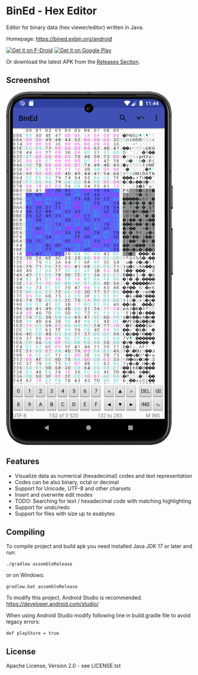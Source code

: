 BinEd - Hex Editor
==================

Editor for binary data (hex viewer/editor) written in Java.

Homepage: https://bined.exbin.org/android  

[<img src="https://fdroid.gitlab.io/artwork/badge/get-it-on.png" alt="Get it on F-Droid" height="80">](https://f-droid.org/packages/org.exbin.bined.editor.android/) [<img src="https://play.google.com/intl/en_us/badges/images/generic/en-play-badge.png" alt="Get it on Google Play" height="80">](https://play.google.com/store/apps/details?id=org.exbin.bined.editor.android)

Or download the latest APK from the [Releases Section](https://github.com/exbin/bined-android/releases/latest).

Screenshot
----------

![BinEd-Editor Screenshot](images/editor_screenshot.png?raw=true)

Features
--------

  * Visualize data as numerical (hexadecimal) codes and text representation
  * Codes can be also binary, octal or decimal
  * Support for Unicode, UTF-8 and other charsets
  * Insert and overwrite edit modes
  * TODO: Searching for text / hexadecimal code with matching highlighting
  * Support for undo/redo
  * Support for files with size up to exabytes

Compiling
---------

To compile project and build apk you need installed Java JDK 17 or later and run:

    ./gradlew assembleRelease

or on Windows:

    gradlew.bat assembleRelease

To modify this project, Android Studio is recommended.  
https://developer.android.com/studio/  

When using Android Studio modify following line in build.gradle file to avoid legacy errors:

    def playStore = true

License
-------

Apache License, Version 2.0 - see LICENSE.txt  

